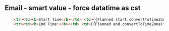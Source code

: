 ## Email - smart value - force datatime as cst
```html
	<tr><td><b>Start Time</b></td> <td>{{Planned start.convertToTimeZone("America/Chicago").longDateTime}}</td></tr>
	<tr><td><b>End Time:</b></td> <td>{{Planned end.convertToTimeZone("America/Chicago").longDateTime}}</td></tr>
```